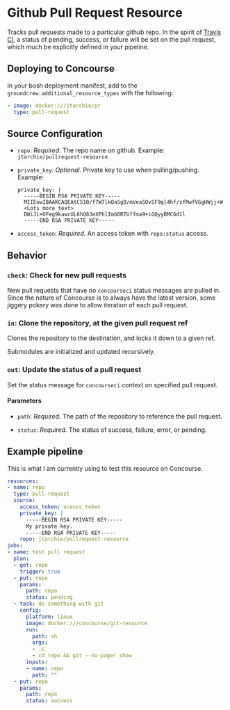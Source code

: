 # Github Pull Request Resource

Tracks pull requests made to a particular github repo. In the spirit of [Travis
CI](https://travis-ci.org/), a status of pending, success, or failure will be
set on the pull request, which much be explicitly defined in your pipeline.


## Deploying to Concourse

In your bosh deployment manifest, add to the `groundcrew.additional_resource_types` with the following:

```yaml
- image: docker:///jtarchie/pr
  type: pull-request
```

## Source Configuration

* `repo`: *Required.* The repo name on github.
    Example: `jtarchie/pullrequest-resource`

* `private_key`: *Optional.* Private key to use when pulling/pushing.
    Example:
    ```
    private_key: |
      -----BEGIN RSA PRIVATE KEY-----
      MIIEowIBAAKCAQEAtCS10/f7W7lkQaSgD/mVeaSOvSF9ql4hf/zfMwfVGgHWjj+W
      <Lots more text>
      DWiJL+OFeg9kawcUL6hQ8JeXPhlImG6RTUffma9+iGQyyBMCGd1l
      -----END RSA PRIVATE KEY-----
    ```

* `access_token`: *Required.* An access token with `repo:status` access.

## Behavior

### `check`: Check for new pull requests

New pull requests that have no `concourseci` status messages are pulled in.
Since the nature of Concourse is to always have the latest version, some jiggery
pokery was done to allow iteration of each pull request.

### `in`: Clone the repository, at the given pull request ref

Clones the repository to the destination, and locks it down to a given ref.

Submodules are initialized and updated recursively.


### `out`: Update the status of a pull request

Set the status message for `concourseci` context on specified pull request.

#### Parameters

* `path`: *Required.* The path of the repository to reference the pull request.

* `status`: *Required.* The status of success, failure, error, or pending.

## Example pipeline

This is what I am currently using to test this resource on Concourse.

```yaml
resources:
- name: repo
  type: pull-request
  source:
    access_token: acecss_token
    private_key: |
      -----BEGIN RSA PRIVATE KEY-----
      My private key.
      -----END RSA PRIVATE KEY-----
    repo: jtarchie/pullrequest-resource
jobs:
- name: test pull request
  plan:
  - get: repo
    trigger: true
  - put: repo
    params:
      path: repo
      status: pending
  - task: do something with git
    config:
      platform: linux
      image: docker:///concourse/git-resource
      run:
        path: sh
        args:
        - -c
        - cd repo && git --no-pager show
      inputs:
      - name: repo
        path: ""
  - put: repo
    params:
      path: repo
      status: success

```
